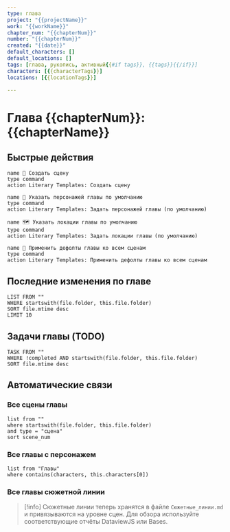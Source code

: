 ```yaml
---
type: глава
project: "{{projectName}}"
work: "{{workName}}"
chapter_num: "{{chapterNum}}"
number: "{{chapterNum}}"
created: "{{date}}"
default_characters: []
default_locations: []
tags: [глава, рукопись, активный{{#if tags}}, {{tags}}{{/if}}]
characters: [{{characterTags}}]
locations: [{{locationTags}}]

---
```



# Глава {{chapterNum}}: {{chapterName}}

## Быстрые действия

<div class="button-row">

```button
name 🧩 Создать сцену
type command
action Literary Templates: Создать сцену
```

```button
name 👥 Указать персонажей главы по умолчанию
type command
action Literary Templates: Задать персонажей главы (по умолчанию)
```

```button
name 🗺️ Указать локации главы по умолчанию
type command
action Literary Templates: Задать локации главы (по умолчанию)
```

```button
name 🔁 Применить дефолты главы ко всем сценам
type command
action Literary Templates: Применить дефолты главы ко всем сценам
```
</div>

## Последние изменения по главе
```dataview
LIST FROM ""
WHERE startswith(file.folder, this.file.folder)
SORT file.mtime desc
LIMIT 10
```

## Задачи главы (TODO)
```dataview
TASK FROM ""
WHERE !completed AND startswith(file.folder, this.file.folder)
SORT file.mtime desc
```

## Автоматические связи

### Все сцены главы
```dataview
list from ""
where startswith(file.folder, this.file.folder)
and type = "сцена"
sort scene_num
```

### Все главы с персонажем
```dataview
list from "Главы"
where contains(characters, this.characters[0])
```

### Все главы сюжетной линии
> [!info] Сюжетные линии теперь хранятся в файле `Сюжетные_линии.md` и привязываются на уровне сцен. Для обзора используйте соответствующие отчёты DataviewJS или Bases.
